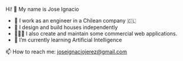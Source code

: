 Hi! 👋 My name is Jose Ignacio 

- 🔭 I work as an engineer in a Chilean company 🇨🇱
- 🏡 I design and build houses independently
- 👨🏻‍💻 I also create and maintain some commercial web applications. 
- 🌱 I’m currently learning Artificial Intelligence


📫 How to reach me: joseignaciojerez@gmail.com
